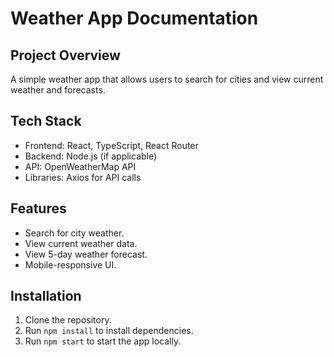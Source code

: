 # Weather App Documentation

## Project Overview

A simple weather app that allows users to search for cities and view current weather and forecasts.

## Tech Stack

- Frontend: React, TypeScript, React Router
- Backend: Node.js (if applicable)
- API: OpenWeatherMap API
- Libraries: Axios for API calls

## Features

- Search for city weather.
- View current weather data.
- View 5-day weather forecast.
- Mobile-responsive UI.

## Installation

1. Clone the repository.
2. Run `npm install` to install dependencies.
3. Run `npm start` to start the app locally.
